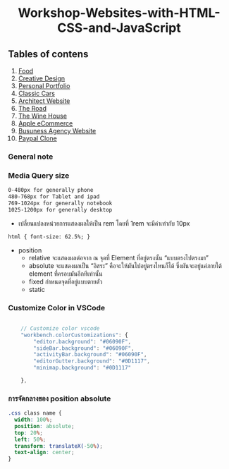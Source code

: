 <div align="center">
    <h1>Workshop-Websites-with-HTML-CSS-and-JavaScript</h1>
</div>

## Tables of contens

1. [Food](https://github.com/Wissanukhong/Workshop-Websites-with-HTML-CSS-and-JavaScript/tree/master/1.Food)
2. [Creative Design](https://github.com/Wissanukhong/Workshop-Websites-with-HTML-CSS-and-JavaScript/tree/master/2.CreativeDesign)
3. [Personal Portfolio]()
4. [Classic Cars]()
5. [Architect Website]()
6. [The Road]()
7. [The Wine House]()
8. [Apple eCommerce]()
9. [Busuness Agency Website]()
10. [Paypal Clone]()

### General note

### Media Query size

```css
0-480px for generally phone
480-768px for Tablet and ipad
769-1024px for generally notebook
1025-1200px for generally desktop
```

- เปลี่ยนแปลงหน่วยการแสดงผลให้เป็น rem โดยที่ 1rem จะมีค่าเท่ากับ 10px

```html
html { font-size: 62.5%; }
```

- position
  - relative จะแสดงผลต่อจาก ณ จุดที่ Element ที่อยู่ตรงนั้น “แบบตรงไปตรงมา”
  - absolute จะแสดงผลเป็น “อิสระ” คือจะให้มันไปอยู่ตรงไหนก็ได้ ซึ่งมันจะอยู่แค่ภายใต้ element ที่ครอบมันอีกทีเท่านั้น
  - fixed กำหนดจุดที่อยู่แบบตายตัว
  - static

### Customize Color in VSCode

```js

    // Customize color vscode
    "workbench.colorCustomizations": {
        "editor.background": "#06090F",
        "sideBar.background": "#06090F",
        "activityBar.background": "#06090F",
        "editorGutter.background": "#0D1117",
        "minimap.background": "#0D1117"

    },

```

### การจัดกลางของ position absolute

```css
.css class name {
  width: 100%;
  position: absolute;
  top: 20%;
  left: 50%;
  transform: translateX(-50%);
  text-align: center;
}
```
